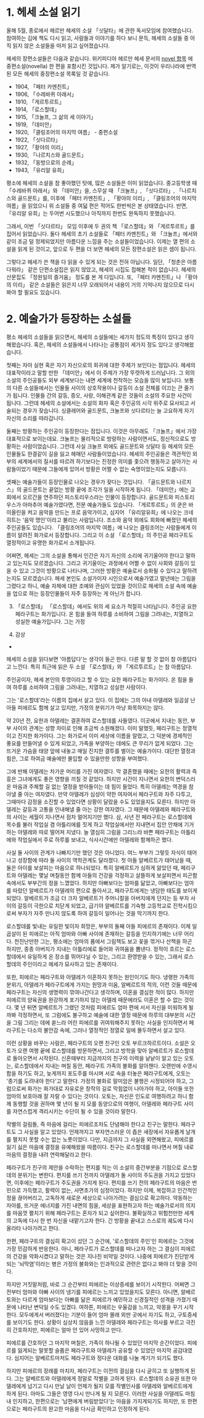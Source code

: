 # 1. 헤세 소설 읽기

올해 5월, 종로에서 헤르만 헤세의 소설 「싯달타」에 관한 독서모임에 참여했습니다.
참여하는 김에 책도 다시 읽고, 사람들과 이야기를 하다 보니 문득, 헤세의 소설들 중 아직 읽지 않은 소설들을 마저 읽고 싶어졌습니다.

헤세의 장편소설들은 다음과 같습니다.
위키피디아 헤르만 헤세 문서의 [novel 항목](https://en.wikipedia.org/wiki/Hermann_Hesse#Novels) 에 중편소설(novella) 한 편을 포함시킨 것입니다.
제가 알기로는, 이것이 우리나라에 번역된 모든 헤세의 중장편소설 목록일 것 같습니다.
- 1904, 「페터 카멘친트」
- 1906, 「수레바퀴 아래서」
- 1910, 「게르투르트」
- 1914, 「로스할데」
- 1915, 「크눌프, 그 삶의 세 이야기」
- 1919, 「데미안」
- 1920, 「클링조어의 마지막 여름」 - 중편소설
- 1922, 「싯다르타」
- 1927, 「황야의 이리」
- 1930, 「나르치스와 골드문트」
- 1932, 「동방으로의 순례」
- 1943, 「유리알 유희」

평소에 헤세의 소설을 참 좋아했던 탓에, 많은 소설들은 이미 읽었습니다.
중고등학생 때 「수레바퀴 아래서」와 「데미안」을, 스무살 때 「크눌프」, 「싯다르타」, 「나르치스와 골드문트」를, 이후에 「페터 카멘친트」, 「황야의 이리」, 「클링조어의 마지막 여름」을 읽었으니 위 소설들 중 여덟 편은 적어도 한번씩은 본 상태였습니다.
반면, 「유리알 유희」는 두어번 시도했으나 아직까지 한번도 완독하지 못했습니다.

그래서, 이번 「싯다르타」 모임 이후에 두 권의 책 「로스할데」와 「게르투르트」를 집어서 읽었습니다.
둘다 헤세의 초기 소설들로 「페터 카멘친트」와 「크눌프」에서와 같이 조금 덜 정제되었지만 아름다운 느낌을 주는 소설들이었습니다.
이제는 열 편의 소설을 읽게 된 것이고, 앞으로 두 편을 더 보면 헤세의 모든 장편소설은 읽은 셈이 됩니다.

그렇다고 헤세가 쓴 책을 다 읽을 수 있게 되는 것은 전혀 아닙니다.
일단, 「청춘은 아름다워라」 같은 단편소설집은 읽지 않았고, 헤세의 시집도 접해본 적이 없습니다.
헤세의 산문집도 「정원일의 즐거움」 정도를 본 게 다입니다.
또, 「페터 카멘친트」나 「황야의 이리」 같은 소설들은 읽은지 너무 오래되어서 내용이 거의 기억나지 않으므로 다시 봐야 할 필요도 있습니다.

# 2. 예술가가 등장하는 소설들

평소 헤세의 소설들을 읽으면서, 헤세의 소설들에는 세가지 정도의 특징이 있다고 생각해왔습니다.
혹은, 헤세의 소설들에서 나타나는 공통점이 세가지 정도 있다고 생각해왔습니다.

첫째는 자아 실현 혹은 자기 자신으로의 회귀에 대한 주제가 보인다는 점입니다.
헤세의 대표작이라고 말할 만한 「데미안」에서 이 주제가 가장 뚜렷하게 드러납니다.
그 외의 소설의 주인공들도 외부 세계보다는 내면 세계에 천착하는 모습을 많이 보입니다.
보통의 다른 소설들에서는 인물들 사이의 상호작용이나 갈등이 소설 전체를 이끄는 큰 줄기가 됩니다.
인물들 간의 갈등, 증오, 사랑, 이해관계 같은 것들이 소설의 주요한 사건이 됩니다.
그런데 헤세의 소설에서는 소설의 화자 혹은 주인공의 시각 위주로 묘사되고 서술되는 경우가 잦습니다.
싱클레어와 골드문트, 크눌프와 싯다르타는 늘 고요하게 자기 자신의 소리를 따라갑니다.

둘째는 방황하는 주인공이 등장한다는 점입니다.
이것은 아무래도 「크눌프」에서 가장 대표적으로 보이는데요.
크눌프는 물리적으로 방랑하는 사람이면서도, 정신적으로도 방황하는 사람이었습니다.
그런데 사실 크눌프 외에도 골드문트와 싯달타 등 헤세의 모든 인물들도 한결같이 길을 잃고 헤매던 사람들이었습니다.
헤세의 주인공들은 객관적인 외부의 세계에서의 질서를 따르려 하기보다는 진정한 의미를 좇으려 행동하고 살아가는 사람들이었기 때문에 그들에게 있어서 방황은 어쩔 수 없는 숙명이었는지도 모릅니다.

셋째는 예술가들이 등장인물로 나오는 경우가 잦다는 것입니다.
「골드문트와 나르치스」의 골드문트는 끝없는 방황 끝에 조각가 일을 시작하게 됩니다.
「데미안」에는 교회에서 오르간을 연주하던 피스토리우스라는 인물이 등장합니다.
골드문트와 피스토리우스가 아마추어 예술가였다면, 전문 예술가들도 있습니다.
「게르투르트」의 쿤은 바이올린을 켜고 음악을 만드는 프로 음악가이고, 심지어 「유리알유희」에 나오는 크네히트는 '음악 명인'이라고 불리는 사람입니다.
조소와 음악 외에도 회화에 빠졌던 헤세의 주인공들도 있습니다.
「클링조어의 마지막 여름」에 나오는 클링조어는 사람들에게 이름이 알려진 화가로서 등장합니다.
그리고 이 소설 「로스할데」의 주인공 페리구트도 열정적이고 유명한 화가로서 소개됩니다.

어쩌면, 헤세는 그의 소설을 통해서 인간은 자기 자신의 소리에 귀기울어야 한다고 말하고 있는지도 모르겠습니다.
그리고 귀기울이는 과정에서 어쩔 수 없이 사회와 갈등이 있을 수 있고 그것이 방황으로 나타나며, 그러한 방황은 예술로서 승화될 수 있다고 말하려는지도 모르겠습니다.
헤세 본인도 소설가이자 시인으로서 예술가였고 말년에는 그림을 그렸다고 하니, 예술 자체에 대한 조예와 관심이 있었을 것이므로 헤세의 소설 속에 예술을 업으로 하는 등장인물들이 자주 등장하는 게 아닌가 합니다.

3. 「로스할데」
「로스할데」에서도 위의 세 요소가 적절히 나타납니다.
주인공 요한 페라구트는 화가입니다.
온 힘을 들여 하루를 소비하여 그림을 그려내는, 치열하고 성실한 예술가입니다.
그는 가정


4. 감상

*
헤세의 소설을 읽다보면 '아름답다'는 생각이 들곤 한다.
다른 말 할 것 없이 참 아름답다고 느낀다.
특히 최근에 읽은 두 소설 「로스할데」와 「게르투르트」는 참 아름답다.

주인공이자, 헤세 본인의 투영이라고 할 수 있는 요한 페라구트는 화가이다.
온 힘을 들여 하루를 소비하여 그림을 그려내는, 치열하고 성실한 사람이다.

그는 '로스할데'라는 이름의 집에서 살고 있다.
이 집에는 그의 아내 아델레와 일곱살 난 아들 피에르도 함께 살고 있지만, 가정의 분위기가 마냥 화목하지는 않다.

약 20년 전, 요한과 아델레는 결혼하여 로스할데를 사들였다.
이곳에서 지내는 동안, 부부 사이의 관계는 성향 차이로 인해 조금씩 소원해졌다.
이미 말했듯, 페리구트는 정열적이고 진지한 화가이다.
그는 화가로서 이미 세상에 이름을 알렸고, 그 덕분에 경제적인 풍요를 만들어낼 수 있게 되었고, 가족을 부양하는 데에도 큰 무리가 없게 되었다.
그는 뜨거운 가슴을 태양 앞에 내놓고 매일 진지한 결투를 벌이는 예술가이다.
대단한 열정과 힘은, 그로 하여금 예술에만 몰입할 수 있을만한 성향을 부여했다.

그에 반해 아델레는 차가운 머리를 가진 여자였다.
막 결혼했을 때에는 요한의 활력과 즉흥은 그녀에게도 좋은 영향을 끼칠 것 같았다.
하지만 시간이 지나면서 요한의 변덕스러운 마음과 주체할 길 없는 열정을 받아들이는 데 힘이 들었다.
특히 아델레는 역경을 참아낼 줄 아는 여자였다.
만약 아델레가 심성이 약한 여자여서 페라구트와 자주 다투고, 그때마다 감정을 소진할 수 있었다면 상황이 달랐을 수도 있었을지도 모른다.
하지만 아델레는 갈등과 고통을 인내해낼 줄 아는 강한 여자였다.
그 때문에 아델레와 페라구트와의 사이는 세월이 지나면서 점차 멀어지기만 했다.
삼, 사년 전 페라구트는 로스할데에 목수를 불러 작업실 겸 아틀리에를 짓게 하고 작업실에서만 지내면서 집안 안채에 기거하는 아델레와 따로 떨어져 지냈다.
늘 열심히 그림을 그리느라 바쁜 페라구트는 아틀리에와 작업실에서 주로 하루를 보내고, 식사시간에만 아델레와 함께하곤 했다.

사실 둘 사이의 관계가 나빠지기만 했던 것은 아니었다.
여느 부부가 그렇듯 자식이 태어나고 성장함에 따라 둘 사이의 역학관계도 달라졌다.
첫 아들 알베르트가 태어났을 때, 둘은 아이를 보살피는 마음으로 하나되었다.
특히 알베르트가 심하게 앓았던 때, 페리구트와 아델레는 몇날 며칠동안 함께 아들의 건강을 걱정하고 살뜰하게 보살피면서 피곤함 속에서도 부부간의 정을 느꼈었다.
하지만 아빠보다는 엄마를 닮았고, 아빠보다는 엄마를 따랐던 알베르트가 아델레의 편으로 돌아서고, 페라구트에게는 냉담한 태도를 보이게 되었다.
알베르트가 조금 더 크자 알베르트가 주머니칼을 아버지에게 던지는 등 부자 사이의 갈등이 극한으로 치닫게 되었고, 급기야 알베르트를 기숙형 고등학교로 진학시킴으로써 부자가 자주 만나지 않도록 하여 갈등이 일어나는 것을 막기까지 한다.

로스할데를 빛내는 유일한 빛이자 희망은, 부부의 둘째 아들 피에르의 존재이다.
이제 일곱살이 된 피에르는 아직 엄마와 아빠 사이에 존재하는 갈등을 인지하기에는 너무 어리다.
천진난만한 그는, 평소에는 엄마의 품에서 그림책도 보고 꽃을 꺾거나 산책을 하곤 하지만, 종종 아버지가 지내는 아틀리에로 들어와 귀여움을 뽐낸다.
정적이 흐르는 로스할데에서 유일하게 온 장소를 뛰어다닐 수 있는, 그리고 환영받을 수 있는, 그래서 로스할데의 주인이라고 헤세가 묘사하고 있는 존재이다.

또한, 피에르는 페라구트와 아델레가 이혼하지 못하는 원인이기도 하다.
냉랭한 가족의 분위기, 아델레가 페라구트에게 가지는 원망과 미움, 알베르트의 적의, 이런 것들 때문에 페라구트는 자신의 생명력이 깎여나간다고 생각하며, 이혼을 결심한 적이 많다.
하지만 피에르의 양육권을 완강하게 포기하지 않는 아델레 때문에라도 이혼은 할 수 없는 것이다.
몇 년 뒤면 알베르트가 그랬던 것처럼 피에르도 엄마 편에 서서 자신을 미워하게 될까봐 걱정하면서, 또 그럼에도 불구하고 예술에 대한 열정 때문에 하루의 대부분의 시간을 그림 그리는 데에 쏟느라 어린 피에르를 귀여워해주지 못하는 사실을 인지하면서 페라구트는 다소의 불안감 속에, 그러나 열정적인 정열로 일에 몰두하면서 살고 있다.

이런 상황을 바꾸는 사람은, 페라구트의 오랜 친구인 오토 부르크하르트이다.
소설은 오토가 오랜 여행 끝에 로스할데를 방문하면서, 그리고 방학을 맞아 알베르트가 로스할데로 돌아오면서 시작된다.
신혼때부터 지금까지의 친구의 이력을 낱낱이 알고 있는 오토는, 로스할데에서 지내는 며칠 동안, 페라구트 가족의 불화를 알아챈다.
오랜만에 수영시합을 하기도 하고, 늦게까지 포도주를 마시며 서로 속을 터놓은 페라구트에게, 오토는 '종기를 도려내야 한다'고 말한다.
가정의 불화로 말미암은 불행은 시정되어야 하고, 그럼으로써 화가는 화가대로 자유로운 창작의 길로 막힘없이 나아가야 하고, 아이들 또한 엄마의 보호아래 잘 자랄 수 있다는 것이다.
오토는, 자신은 인도로 여행하려고 하니 함께 동행할 것을 권하며 몇 년이 될 지 모를 동양으로의 여행이, 아델레와 페라구트 사이를 자연스럽게 격리시키는 수단이 될 수 있을 것이라 말한다.

작별의 걸림돌, 즉 마음에 걸리는 피에르조차도 단념해야 한다고 친구는 말한다.
페라구트도 그 사실을 알고 있었다.
언제까지고 부자연스러운 이 좁은 새장에서 자유롭게 날개를 펼치지 못할 수는 없는 노릇이었다.
다만, 지금까지 그 사실을 외면해왔고, 피에르를 잃기 싫은 마음에 결정을 유예해왔을 따름이다.
친구는 로스할데를 떠나면서 며칠 내로 마음의 결정을 내려 연락해달라고 한다.

페라구트가 친구의 제안을 수락하는 편지를 적는 이 소설의 중간부분을 기점으로 로스할데의 분위기는 변한다.
편지를 쓰기 전까지 아델레가 둘 사이의 주도권을 가지고 있었다면, 이후에는 페라구트가 주도권을 가지게 된다.
편지를 쓰기 전의 페라구트의 마음은 번민으로 가득했고, 활력이 없는, 사면초가의 심정이었다.
하지만 이제, 복잡하고 인간적인 정을 끊어버리고, 고독하게 새로운 세상으로 나아가려는 결심으로 확고하다.
약동하는 자아를, 뜨거운 에너지를 가진 내면의 힘을, 세상을 표현하고자 하는 예술가로서의 의지를 마음껏 펼치기 위해 페라구트는 혼자가 되고 싶어한다.
불확실하고 위험천만한 세계의 고독에 다시 한 번 자신을 내맡기고자 한다.
긴 방황을 끝내고 스스로의 궤도에 다시 올라타 나아가려고 한다.

한편, 페라구트의 결심히 확고이 섰던 그 순간에, '로스할데의 주인'인 피에르는 그것에 가장 민감하게 반응한다.
아니, 페라구트가 로스할데를 떠나고자 하는 그 결심이 피에르의 건강을 악화시켰다고 말하는 것은 지나친 비약일 것이다.
나중에 피에르가 진단받게 되는 '뇌막염'이라는 병은 가정의 불화와는 인과적으로 관련은 없다고 봐야 더 맞을 것이다.

하지만 거짓말처럼, 바로 그 순간부터 피에르는 이상증세를 보이기 시작한다.
어쩌면 그전부터 엄마와 아빠 사이의 냉기를 피에르는 느끼고 있었을지도 모른다.
아니면, 알베르토와는 다르게 엄마보다는 아빠를 닮은 피에르가 예민하고 신경질적인 성격을 가졌기 때문에 나타난 변덕일 수도 있겠다.
여하튼, 피에르는 우울감을 느끼고, 악몽을 꾸기 시작한다.
모두에게서 버러졌다는 기분이 들어 엄마 몰래 외딴 곳에서 자기도 하고, 구토증세를 보이기도 한다.
상황이 심상치 않음을 느낀 아델레와 페라구트는 의사를 부르고 극진히 간호하지만, 피에르는 얼마 안 있어 사망하고 만다.

피에르를 간호하던 그 마지막 며칠은, 가족이 하나될 수 있었던 마지막 순간이었다.
피에르를 잃게되는 말못할 슬픔은 페라구트와 아델레가 공유할 수 있었던 마지막 공감대였다.
심지어는 알베르트마저도 페라구트와 정다운 대화를 나눌 계기가 되기도 했다.

하지만 피에르의 장례를 마치자, 페라구트는 이전의 결심을 다시 굳히고 또 실행하게 된다.
그는 알베르트와 아델레에게 정말로 작별을 고하게 된다.
로스할데의 소유권 또한 아델레에게 넘기고 다시 만날 날이 언제가 될지 모를 작별인사를 아델레와 알베르트에게 하게 된다.
아마도 그들은 영영 다시 만나게 될 지 모른다.
이러한 사실을 아델레도 마침내 인지하고, 한편으로는 '남편에게 버림받았다'는 마음을 가지게되기도 하지만, 또 한편으로는 페라구트의 완고한 마음을 다시금 확인하고 인정하게 된다.
